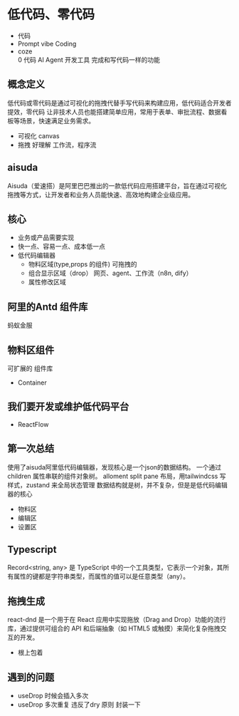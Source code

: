 # 低代码、零代码

- 代码
- Prompt vibe Coding
- coze  
  0 代码 AI Agent 开发工具
  完成和写代码一样的功能

## 概念定义

低代码或零代码是通过可视化的拖拽代替手写代码来构建应用，低代码适合开发者提效，零代码
让非技术人员也能搭建简单应用，常用于表单、审批流程、数据看板等场景，快速满足业务需求。

- 可视化 canvas
- 拖拽 好理解 工作流，程序流

## aisuda

Aisuda（爱速搭）是阿里巴巴推出的一款低代码应用搭建平台，旨在通过可视化拖拽等方式，让开发者和业务人员能快速、高效地构建企业级应用。

## 核心

- 业务或产品需要实现
- 快一点、容易一点、成本低一点
- 低代码编辑器
  - 物料区域(type,props 的组件) 可拖拽的
  - 组合显示区域（drop） 网页、agent、工作流（n8n, dify）
  - 属性修改区域

## 阿里的Antd 组件库

  蚂蚁金服

## 物料区组件

  可扩展的 组件库

- Container

## 我们要开发或维护低代码平台

- ReactFlow

## 第一次总结

使用了aisuda阿里低代码编辑器，发现核心是一个json的数据结构。
一个通过children 属性串联的组件对象树。
alloment split pane 布局，用tailwindcss 写样式，zustand
来全局状态管理
数据结构就是树，并不复杂，但是是低代码编辑器的核心

- 物料区
- 编辑区
- 设置区

## Typescript

Record<string, any> 是 TypeScript 中的一个工具类型，它表示一个对象，其所有属性的键都是字符串类型，而属性的值可以是任意类型（any）。

## 拖拽生成

react-dnd 是一个用于在 React 应用中实现拖放（Drag and Drop）功能的流行库，通过提供可组合的 API 和后端抽象（如 HTML5 或触摸）来简化复杂拖拽交互的开发。

- 根上包着

## 遇到的问题

- useDrop 时候会插入多次
- useDrop 多次重复
  违反了dry 原则
  封装一下
